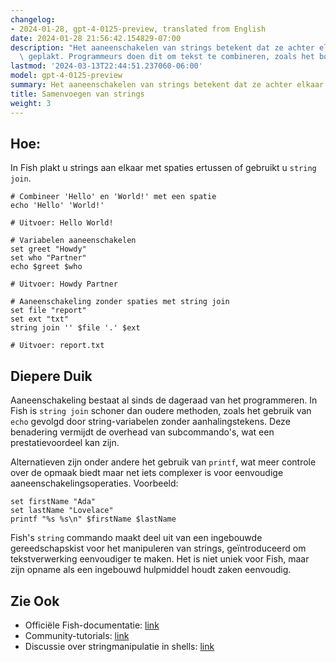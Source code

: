 ```yaml
---
changelog:
- 2024-01-28, gpt-4-0125-preview, translated from English
date: 2024-01-28 21:56:42.154829-07:00
description: "Het aaneenschakelen van strings betekent dat ze achter elkaar worden\
  \ geplakt. Programmeurs doen dit om tekst te combineren, zoals het bouwen van een\u2026"
lastmod: '2024-03-13T22:44:51.237060-06:00'
model: gpt-4-0125-preview
summary: Het aaneenschakelen van strings betekent dat ze achter elkaar worden geplakt.
title: Samenvoegen van strings
weight: 3
---
```


## Hoe:
In Fish plakt u strings aan elkaar met spaties ertussen of gebruikt u `string join`.

```fish
# Combineer 'Hello' en 'World!' met een spatie
echo 'Hello' 'World!'

# Uitvoer: Hello World!

# Variabelen aaneenschakelen
set greet "Howdy"
set who "Partner"
echo $greet $who

# Uitvoer: Howdy Partner

# Aaneenschakeling zonder spaties met string join
set file "report"
set ext "txt"
string join '' $file '.' $ext

# Uitvoer: report.txt
```

## Diepere Duik
Aaneenschakeling bestaat al sinds de dageraad van het programmeren. In Fish is `string join` schoner dan oudere methoden, zoals het gebruik van `echo` gevolgd door string-variabelen zonder aanhalingstekens. Deze benadering vermijdt de overhead van subcommando's, wat een prestatievoordeel kan zijn.

Alternatieven zijn onder andere het gebruik van `printf`, wat meer controle over de opmaak biedt maar net iets complexer is voor eenvoudige aaneenschakelingsoperaties. Voorbeeld:

```fish
set firstName "Ada"
set lastName "Lovelace"
printf "%s %s\n" $firstName $lastName
```

Fish's `string` commando maakt deel uit van een ingebouwde gereedschapskist voor het manipuleren van strings, geïntroduceerd om tekstverwerking eenvoudiger te maken. Het is niet uniek voor Fish, maar zijn opname als een ingebouwd hulpmiddel houdt zaken eenvoudig.

## Zie Ook
- Officiële Fish-documentatie: [link](https://fishshell.com/docs/current/cmds/string.html)
- Community-tutorials: [link](https://fishshell.com/docs/current/tutorial.html#tutorial)
- Discussie over stringmanipulatie in shells: [link](https://unix.stackexchange.com/questions/131766/why-does-my-shell-script-choke-on-whitespace-or-other-special-characters)
